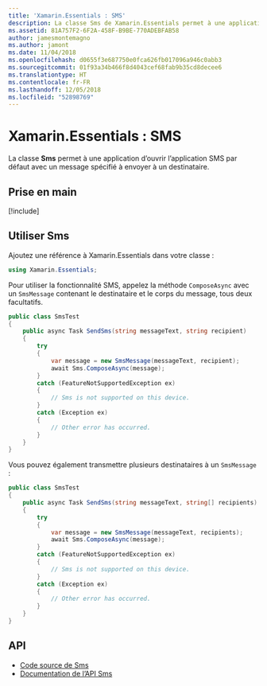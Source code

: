 ```yaml
---
title: 'Xamarin.Essentials : SMS'
description: La classe Sms de Xamarin.Essentials permet à une application d’ouvrir l’application SMS par défaut avec un message spécifié à envoyer à un destinataire.
ms.assetid: 81A757F2-6F2A-458F-B9BE-770ADEBFAB58
author: jamesmontemagno
ms.author: jamont
ms.date: 11/04/2018
ms.openlocfilehash: d0655f3e687750e0fca626fb017096a946c0abb3
ms.sourcegitcommit: 01f93a34b466f8d4043cef68fab9b35cd8decee6
ms.translationtype: HT
ms.contentlocale: fr-FR
ms.lasthandoff: 12/05/2018
ms.locfileid: "52898769"
---
```

# <a name="xamarinessentials-sms"></a>Xamarin.Essentials : SMS

La classe **Sms** permet à une application d’ouvrir l’application SMS par défaut avec un message spécifié à envoyer à un destinataire.

## <a name="get-started"></a>Prise en main

[!include[](~/essentials/includes/get-started.md)]

## <a name="using-sms"></a>Utiliser Sms

Ajoutez une référence à Xamarin.Essentials dans votre classe :

```csharp
using Xamarin.Essentials;
```

Pour utiliser la fonctionnalité SMS, appelez la méthode `ComposeAsync` avec un `SmsMessage` contenant le destinataire et le corps du message, tous deux facultatifs.

```csharp
public class SmsTest
{
    public async Task SendSms(string messageText, string recipient)
    {
        try
        {
            var message = new SmsMessage(messageText, recipient);
            await Sms.ComposeAsync(message);
        }
        catch (FeatureNotSupportedException ex)
        {
            // Sms is not supported on this device.
        }
        catch (Exception ex)
        {
            // Other error has occurred.
        }
    }
}
```

Vous pouvez également transmettre plusieurs destinataires à un `SmsMessage` :

```csharp
public class SmsTest
{
    public async Task SendSms(string messageText, string[] recipients)
    {
        try
        {
            var message = new SmsMessage(messageText, recipients);
            await Sms.ComposeAsync(message);
        }
        catch (FeatureNotSupportedException ex)
        {
            // Sms is not supported on this device.
        }
        catch (Exception ex)
        {
            // Other error has occurred.
        }
    }
}
```

## <a name="api"></a>API

- [Code source de Sms](https://github.com/xamarin/Essentials/tree/master/Xamarin.Essentials/Sms)
- [Documentation de l’API Sms](xref:Xamarin.Essentials.Sms)
